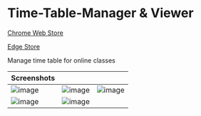 # Time-Table-Manager & Viewer

[Chrome Web Store](https://chrome.google.com/webstore/detail/time-table-viewer-manager/eoebehpikcgoecnbenbeblobkjalhpan)

[Edge Store](https://microsoftedge.microsoft.com/addons/detail/time-table-viewer-manag/fhdjomjdpjcgdnpmefmiehijfcnacmop)

Manage time table for online classes

| Screenshots        |            |   |
| ------------- |:-------------:| -----:|
| ![image](https://user-images.githubusercontent.com/35869741/132133723-40ccabf2-3605-45e2-8159-a34174cd70dd.png)      | ![image](https://user-images.githubusercontent.com/35869741/132133741-de44ed7f-9cce-457a-9e13-5c8119c13f8e.png) | ![image](https://user-images.githubusercontent.com/35869741/132133690-7a0c8829-46b5-43e3-80d4-dc5fb146416b.png) |
| ![image](https://user-images.githubusercontent.com/35869741/132133702-ba665cdf-1401-4e12-acdb-94d8be77c0e3.png) | ![image](https://user-images.githubusercontent.com/35869741/132133713-f42fcf7c-b4a2-4a30-b999-2f79cd07a12d.png) | |

